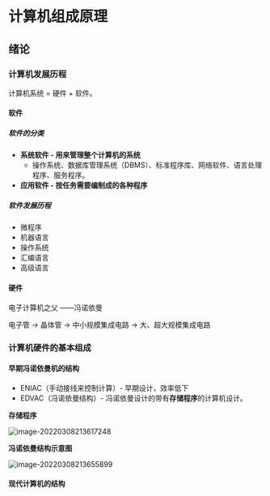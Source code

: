 # 计算机组成原理

## 绪论

### 计算机发展历程

计算机系统 = 硬件 + 软件。

#### 软件

##### 软件的分类

- **系统软件 - 用来管理整个计算机的系统**
  - 操作系统、数据库管理系统（DBMS）、标准程序库、网络软件、语言处理程序、服务程序。
- **应用软件 - 按任务需要编制成的各种程序**

##### 软件发展历程

- 微程序
- 机器语言
- 操作系统
- 汇编语言
- 高级语言

#### 硬件

电子计算机之父 ——冯诺依曼

电子管 -> 晶体管 -> 中小规模集成电路 -> 大、超大规模集成电路

### 计算机硬件的基本组成

#### 早期冯诺依曼机的结构

- ENIAC（手动接线来控制计算）- 早期设计，效率低下
- EDVAC（冯诺依曼结构）- 冯诺依曼设计的带有**存储程序**的计算机设计。

**存储程序**

![image-20220308213617248](https://summerfoam233-image.oss-cn-beijing.aliyuncs.com/img/image-20220308213617248.png)

**冯诺依曼结构示意图**

![image-20220308213655899](https://summerfoam233-image.oss-cn-beijing.aliyuncs.com/img/image-20220308213655899.png)



#### 现代计算机的结构

